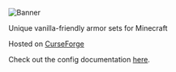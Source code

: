 ![Banner](./common/src/main/resources/logoFile.png)

Unique vanilla-friendly armor sets for Minecraft

Hosted on [CurseForge](https://www.curseforge.com/minecraft/mc-mods/immersive-armors)

Check out the config documentation [here](https://github.com/Luke100000/ImmersiveArmors/blob/HEAD/config.md).